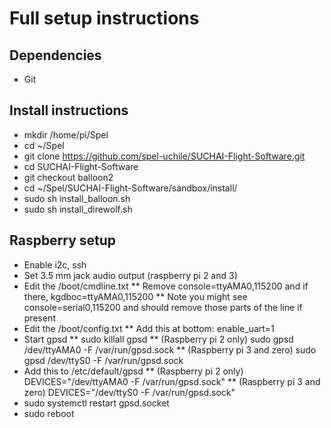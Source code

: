 # Full setup instructions #

## Dependencies ##
* Git

## Install instructions ##
* mkdir /home/pi/Spel
* cd ~/Spel
* git clone https://github.com/spel-uchile/SUCHAI-Flight-Software.git
* cd SUCHAI-Flight-Software
* git checkout balloon2
* cd ~/Spel/SUCHAI-Flight-Software/sandbox/install/
* sudo sh install_balloon.sh
* sudo sh install_direwolf.sh

## Raspberry setup ##
* Enable i2c, ssh
* Set 3.5 mm jack audio output (raspberry pi 2 and 3)
* Edit the /boot/cmdline.txt
	** Remove console=ttyAMA0,115200 and if there, kgdboc=ttyAMA0,115200
	** Note you might see console=serial0,115200 and should remove those parts of the line if present
* Edit the /boot/config.txt
	** Add this at bottom: enable_uart=1
* Start gpsd
	** sudo killall gpsd
	** (Raspberry pi 2 only) sudo gpsd /dev/ttyAMA0 -F /var/run/gpsd.sock
	** (Raspberry pi 3 and zero) sudo gpsd /dev/ttyS0 -F /var/run/gpsd.sock
* Add this to /etc/default/gpsd
	** (Raspberry pi 2 only) DEVICES="/dev/ttyAMA0 -F /var/run/gpsd.sock"
	** (Raspberry pi 3 and zero) DEVICES="/dev/ttyS0 -F /var/run/gpsd.sock"
* sudo systemctl restart gpsd.socket
* sudo reboot

